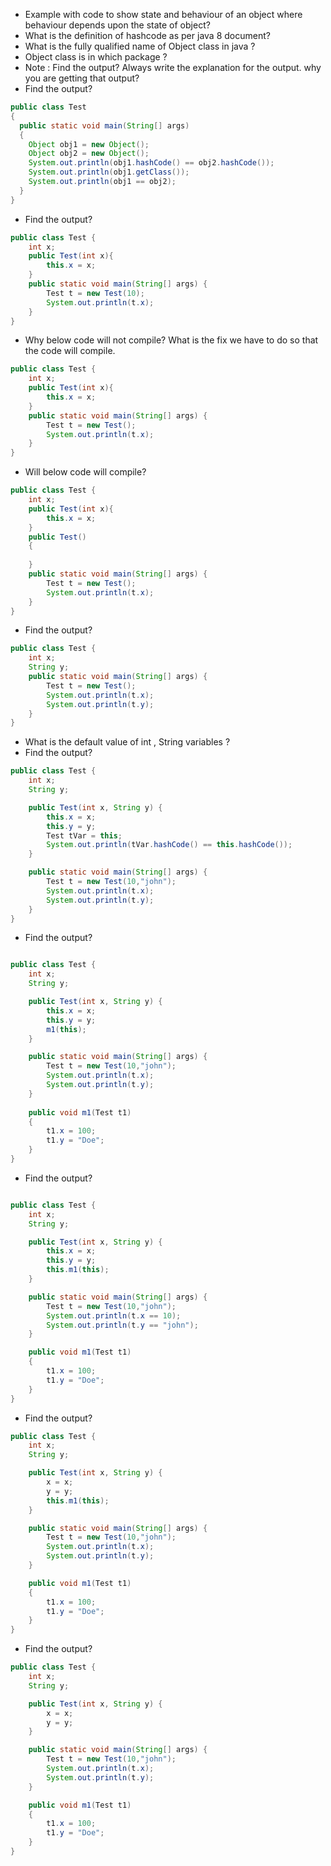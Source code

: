 * Example with code to show state and behaviour of an object where behaviour depends upon the state of object?
* What is the definition of hashcode as per java 8 document?
* What is the fully qualified name of Object class in java ?
* Object class is in which package ?
* Note : Find the output? Always write the explanation for the output. why you are getting that output?
* Find the output?
```java
public class Test
{
  public static void main(String[] args)
  {
    Object obj1 = new Object();
    Object obj2 = new Object();
    System.out.println(obj1.hashCode() == obj2.hashCode());
    System.out.println(obj1.getClass());
    System.out.println(obj1 == obj2);
  }
}
```
* Find the output?
```java
public class Test {
    int x;
    public Test(int x){
        this.x = x;
    }
    public static void main(String[] args) {
        Test t = new Test(10);
        System.out.println(t.x);
    }
}
```
* Why below code will not compile? What is the fix we have to do so that the code will compile.
```java
public class Test {
    int x;
    public Test(int x){
        this.x = x;
    }
    public static void main(String[] args) {
        Test t = new Test();
        System.out.println(t.x);
    }
}
```
* Will below code will compile?
```java
public class Test {
    int x;
    public Test(int x){
        this.x = x;
    }
    public Test()
    {
        
    }
    public static void main(String[] args) {
        Test t = new Test();
        System.out.println(t.x);
    }
}
```
* Find the output?
```java
public class Test {
    int x;
    String y;
    public static void main(String[] args) {
        Test t = new Test();
        System.out.println(t.x);
        System.out.println(t.y);
    }
}
```
* What is the default value of int , String variables ?
* Find the output?
```java
public class Test {
    int x;
    String y;

    public Test(int x, String y) {
        this.x = x;
        this.y = y;
        Test tVar = this;
        System.out.println(tVar.hashCode() == this.hashCode());
    }

    public static void main(String[] args) {
        Test t = new Test(10,"john");
        System.out.println(t.x);
        System.out.println(t.y);
    }
}
```
* Find the output?
```java

public class Test {
    int x;
    String y;

    public Test(int x, String y) {
        this.x = x;
        this.y = y;
        m1(this);
    }

    public static void main(String[] args) {
        Test t = new Test(10,"john");
        System.out.println(t.x);
        System.out.println(t.y);
    }
    
    public void m1(Test t1)
    {
        t1.x = 100;
        t1.y = "Doe";
    }
}
```
* Find the output? 
```java

public class Test {
    int x;
    String y;

    public Test(int x, String y) {
        this.x = x;
        this.y = y;
        this.m1(this);
    }

    public static void main(String[] args) {
        Test t = new Test(10,"john");
        System.out.println(t.x == 10);
        System.out.println(t.y == "john");
    }

    public void m1(Test t1)
    {
        t1.x = 100;
        t1.y = "Doe";
    }
}
```
* Find the output?
```java
public class Test {
    int x;
    String y;

    public Test(int x, String y) {
        x = x;
        y = y;
        this.m1(this);
    }

    public static void main(String[] args) {
        Test t = new Test(10,"john");
        System.out.println(t.x);
        System.out.println(t.y);
    }

    public void m1(Test t1)
    {
        t1.x = 100;
        t1.y = "Doe";
    }
}
```
* Find the output?
```java
public class Test {
    int x;
    String y;

    public Test(int x, String y) {
        x = x;
        y = y;
    }

    public static void main(String[] args) {
        Test t = new Test(10,"john");
        System.out.println(t.x);
        System.out.println(t.y);
    }

    public void m1(Test t1)
    {
        t1.x = 100;
        t1.y = "Doe";
    }
}
```
